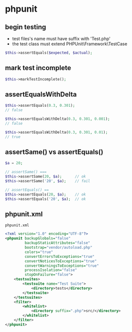# phpunit

## begin testing

- test files's name must have suffix with 'Test.php'
- the test class must extend PHPUnit\Framework\TestCase

```php
$this->assertEquals($expected, $actual);
```

## mark test incomplete

```php
$this->markTestIncomplete();
```

## assertEqualsWithDelta

```php
$this->assertEquals(0.3, 0.301);
// false

$this->assertEqualsWithDelta(0.3, 0.301, 0.001);
// false

$this->assertEqualsWithDelta(0.3, 0.301, 0.01);
// true
```

## assertSame() vs assertEquals()

```php
$a = 20;

// assertSame() ===
$this->assertSame(20, $a);      // ok
$this->assertSame('20', $a);    // fail

// assertEquals() ==
$this->assertEquals(20, $a);    // ok
$this->assertEquals('20', $a);  // ok
```

## phpunit.xml

`phpunit.xml`

```xml
<?xml version="1.0" encoding="UTF-8"?>
<phpunit backupGlobals="false"
         backupStaticAttributes="false"
         bootstrap="vendor/autoload.php"
         colors="true"
         convertErrorsToExceptions="true"
         convertNoticesToExceptions="true"
         convertWarningsToExceptions="true"
         processIsolation="false"
         stopOnFailure="false">
    <testsuites>
        <testsuite name="Test Suite">
            <directory>tests</directory>
        </testsuite>
    </testsuites>
    <filter>
        <whitelist>
            <directory suffix=".php">src/</directory>
        </whitelist>
    </filter>
</phpunit>
```
